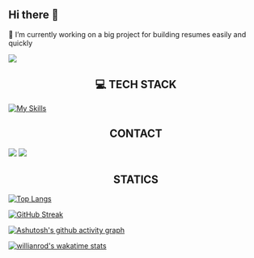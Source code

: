 ## Hi there 👋

🔭 I’m currently working on a big project for building resumes easily and quickly

![](https://user-images.githubusercontent.com/74038190/212749447-bfb7e725-6987-49d9-ae85-2015e3e7cc41.gif)

<h2 align="center">💻 TECH STACK</h2>

[![My Skills](https://skillicons.dev/icons?i=js,html,css,react,mongodb,bootstrap,express,firebase,github,gmail,heroku,linkedin,materialui,nodejs,npm,postman,sublime,stackoverflow,svg,vercel,visualstudio,vscode,webpack,windows)](https://skillicons.dev)

<h2 align="center">CONTACT</h2>

![](https://img.shields.io/badge/Gmail-D14836?style=for-the-badge&logo=gmail&logoColor=white)
![](https://img.shields.io/badge/LinkedIn-0077B5?style=for-the-badge&logo=linkedin&logoColor=white)

<h2 align="center">STATICS</h2>

[![Top Langs](https://github-readme-stats.vercel.app/api/top-langs/?username=urlsab&layout=compact)](https://github.com/anuraghazra/github-readme-stats)

<a align="center" href="https://git.io/streak-stats"><img src="http://github-readme-streak-stats.herokuapp.com?user=urlsab&theme=dark" alt="GitHub Streak" /></a>

[![Ashutosh's github activity graph](https://github-readme-activity-graph.vercel.app/graph?username=urlsab&theme=dracula)](https://github.com/ashutosh00710/github-readme-activity-graph)

[![willianrod's wakatime stats](https://github-readme-stats.vercel.app/api/wakatime?username=urlsab)](https://github.com/anuraghazra/github-readme-stats)

